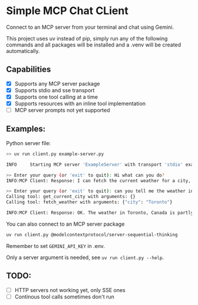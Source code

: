 # Simple MCP Chat CLient

Connect to an MCP server from your terminal and chat using Gemini.

This project uses uv instead of pip, simply run any of the following commands and all packages will be installed and a .venv will be created automatically.

## Capabilities

- [x] Supports any MCP server package
- [x] Supports stdio and sse transport
- [x] Supports one tool calling at a time
- [x] Supports resources with an inline tool implementation
- [ ] MCP server prompts not yet supported

## Examples:

Python server file:

```bash
>> uv run client.py example-server.py

INFO     Starting MCP server 'ExampleServer' with transport 'stdio' example-server.py:1246

>> Enter your query (or 'exit' to quit): Hi what can you do?
INFO:MCP Client: Response: I can fetch the current weather for a city, or I can tell you the current city.

>> Enter your query (or 'exit' to quit): can you tell me the weather in the current city?
Calling tool: get_current_city with arguments: {}
Calling tool: fetch_weather with arguments: {"city": "Toronto"}

INFO:MCP Client: Response: OK. The weather in Toronto, Canada is partly cloudy. The temperature is 29.4 degrees Celsius, but it feels like 32.4 degrees Celsius. The wind is blowing from the North at 4.7 kilometers per hour.
```

You can also connect to an MCP server package

```bash
uv run client.py @modelcontextprotocol/server-sequential-thinking
```

Remember to set `GEMINI_API_KEY` in .env.

Only a server argument is needed, see `uv run client.py --help`.

## TODO:

- [ ] HTTP servers not working yet, only SSE ones
- [ ] Continous tool calls sometimes don't run

